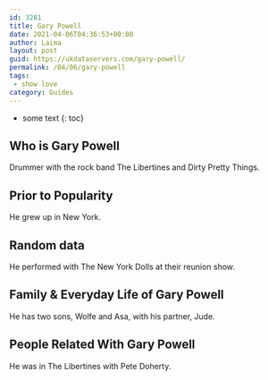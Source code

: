 ```yaml
---
id: 3281
title: Gary Powell
date: 2021-04-06T04:36:53+00:00
author: Laima
layout: post
guid: https://ukdataservers.com/gary-powell/
permalink: /04/06/gary-powell
tags:
 - show love
category: Guides
---
```


* some text
{: toc}


## Who is Gary Powell
                  
                  
                  
Drummer with the rock band The Libertines and Dirty Pretty Things.
                  
              
            
              
            
                
                
                
## Prior to Popularity
                  
                  
                  
He grew up in New York.
                  
              
            
              
            
                
                
                
## Random data
                  
                  
                  
He performed with The New York Dolls at their reunion show.
                  
              
            
              
            
                
                
                
## Family & Everyday Life of Gary Powell
                  
                  
                  
He has two sons, Wolfe and Asa, with his partner, Jude.
                  
              
            
              
            
                
                
                
## People Related With Gary Powell
                  
                  
                  
He was in The Libertines with Pete Doherty.
                  
              
            
              
            
                
              
            
              
              
            
            
              
            
          
          
          